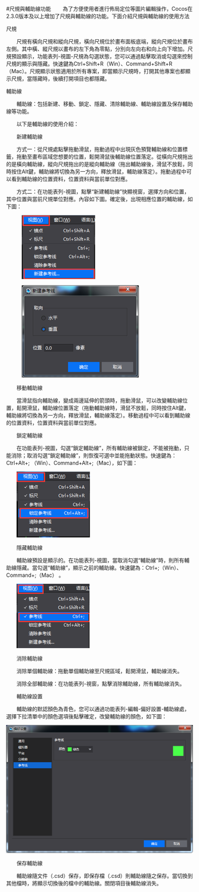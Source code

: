 #尺規與輔助線功能
&emsp;&emsp;為了方便使用者進行佈局定位等圖片編輯操作，Cocos在2.3.0版本及以上增加了尺規與輔助線的功能。下面介紹尺規與輔助線的使用方法

尺規

&emsp;&emsp;尺規有橫向尺規和縱向尺規，橫向尺規位於畫布面板底端，縱向尺規位於畫布左側。其中橫、縱尺規以畫布的左下角為零點，分別向左向右和向上向下增加。尺規預設顯示，功能表列-視圖-尺規為勾選狀態，您可以通過點擊取消或勾選來控制尺規的顯示與隱藏。快速鍵為Ctrl+Shift+R（Win）、Command+Shift+R（Mac）。尺規顯示狀態適用於所有專案，即當顯示尺規時，打開其他專案也都顯示尺規，當隱藏時，後續打開項目也都隱藏。

輔助線

&emsp;&emsp;輔助線：包括新建、移動、鎖定、隱藏、清除輔助線、輔助線設置及保存輔助線等功能。

&emsp;&emsp;以下是輔助線的使用介紹：

&emsp;&emsp;新建輔助線

&emsp;&emsp;方式一：從尺規處點擊拖動滑鼠，拖動過程中出現灰色預覽輔助線和位置標籤，拖動至畫布區域您想要的位置，鬆開滑鼠後輔助線位置落定。從橫向尺規拖出的是橫向輔助線，縱向尺規拖出的是縱向輔助線（拖出輔助線後，滑鼠不放鬆，同時按住Alt鍵，輔助線將切換為另一方向，釋放滑鼠，輔助線落定）。拖動過程中可以看到輔助線的位置資料，位置資料與當前單位對應。

&emsp;&emsp;方式二：在功能表列-視圖，點擊“新建輔助線”快顯視窗，選擇方向和位置，其中位置與當前尺規單位對應。內容如下圖。確定後，出現相應位置的輔助線，如下圖：

&emsp;&emsp;&emsp;![image](res/image001.png) 

&emsp;&emsp;&emsp;![image](res/image002.png) 
          
&emsp;&emsp;移動輔助線

&emsp;&emsp;當滑鼠指向輔助線，變成兩邊延伸的箭頭時，拖動滑鼠，可以改變輔助線位置，鬆開滑鼠，輔助線位置落定（拖動輔助線時，滑鼠不放鬆，同時按住Alt鍵，輔助線將切換為另一方向，釋放滑鼠，輔助線落定）。移動過程中可以看到輔助線的位置資料，位置資料與當前單位對應。

&emsp;&emsp;鎖定輔助線

&emsp;&emsp;在功能表列-視圖，勾選“鎖定輔助線”，所有輔助線被鎖定，不能被拖動，只能消除；取消勾選“鎖定輔助線”，則恢復可選中並能拖動狀態。快速鍵為：Ctrl+Alt+; （Win）、Command+Alt+;（Mac），如下圖：

&emsp;&emsp;![image](res/image003.png) 
        
&emsp;&emsp;隱藏輔助線

&emsp;&emsp;輔助線預設是顯示的。在功能表列-視圖，當取消勾選“輔助線”時，則所有輔助線隱藏。當勾選“輔助線”，顯示之前的輔助線。快速鍵為：Ctrl+;（Win）、Command+;（Mac） 。
        
&emsp;&emsp;![image](res/image004.png) 

&emsp;&emsp;消除輔助線

 &emsp;&emsp;消除單個輔助線：拖動單個輔助線至尺規區域，鬆開滑鼠，輔助線消失。

 &emsp;&emsp;消除全部輔助線：在功能表列-視窗，點擊消除輔助線，所有輔助線消失。

&emsp;&emsp;輔助線設置

&emsp;&emsp;輔助線的默認顏色為青色，您可以通過功能表列-編輯-偏好設置-輔助線處，選擇下拉清單中的顏色選項後點擊確定，改變輔助線的顏色，如下圖：

![image](res/image005.png) 
  
&emsp;&emsp;保存輔助線

&emsp;&emsp;輔助線隨文件（.csd）保存，即保存檔（.csd）則輔助線隨之保存。當切換到其他檔時，將顯示切換後的檔中的輔助線。關閉項目後輔助線消失。
